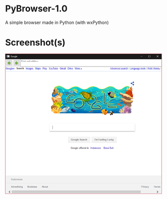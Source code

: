 # PyBrowser-1.0
A simple browser made in Python (with wxPython)

# Screenshot(s)
![Main Window](https://github.com/aircatcher/PyBrowser-1.0/blob/master/screenshots/main.png)